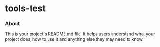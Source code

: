 tools-test
==========

### About

This is your project's README.md file. It helps users understand what your
project does, how to use it and anything else they may need to know.